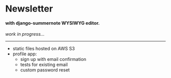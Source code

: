 # Newsletter
#### with django-summernote WYSIWYG editor.

_work in progress..._

---

- static files hosted on AWS S3
- profile app:
    - sign up with email confirmation
    - tests for existing email
    - custom password reset
    